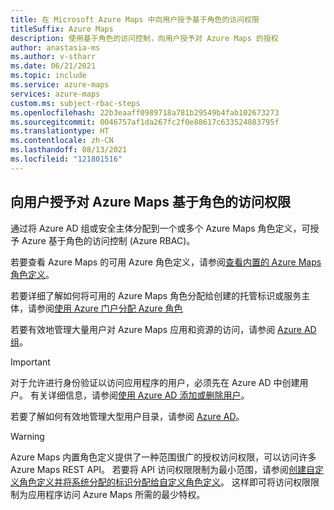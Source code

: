```yaml
---
title: 在 Microsoft Azure Maps 中向用户授予基于角色的访问权限
titleSuffix: Azure Maps
description: 使用基于角色的访问控制，向用户授予对 Azure Maps 的授权
author: anastasia-ms
ms.author: v-stharr
ms.date: 06/21/2021
ms.topic: include
ms.service: azure-maps
services: azure-maps
custom.ms: subject-rbac-steps
ms.openlocfilehash: 22b3eaaff0989718a781b29549b4fab102673273
ms.sourcegitcommit: 0046757af1da267fc2f0e88617c633524883795f
ms.translationtype: HT
ms.contentlocale: zh-CN
ms.lasthandoff: 08/13/2021
ms.locfileid: "121801516"
---
```

## <a name="grant-role-based-access-for-users-to-azure-maps"></a>向用户授予对 Azure Maps 基于角色的访问权限

通过将 Azure AD 组或安全主体分配到一个或多个 Azure Maps 角色定义，可授予 Azure 基于角色的访问控制 (Azure RBAC)。

若要查看 Azure Maps 的可用 Azure 角色定义，请参阅[查看内置的 Azure Maps 角色定义](../how-to-manage-authentication.md#view-built-in-azure-maps-role-definitions)。

若要详细了解如何将可用的 Azure Maps 角色分配给创建的托管标识或服务主体，请参阅[使用 Azure 门户分配 Azure 角色](../../role-based-access-control/role-assignments-portal.md)

若要有效地管理大量用户对 Azure Maps 应用和资源的访问，请参阅 [Azure AD 组](../../active-directory/fundamentals/active-directory-manage-groups.md)。

>[!IMPORTANT]
>对于允许进行身份验证以访问应用程序的用户，必须先在 Azure AD 中创建用户。 有关详细信息，请参阅[使用 Azure AD 添加或删除用户](../../active-directory/fundamentals/add-users-azure-active-directory.md)。

若要了解如何有效地管理大型用户目录，请参阅 [Azure AD](../../active-directory/fundamentals/index.yml)。

> [!WARNING]
> Azure Maps 内置角色定义提供了一种范围很广的授权访问权限，可以访问许多 Azure Maps REST API。 若要将 API 访问权限限制为最小范围，请参阅[创建自定义角色定义并将系统分配的标识分配给自定义角色定义](../../role-based-access-control/custom-roles.md)。 这样即可将访问权限限制为应用程序访问 Azure Maps 所需的最少特权。

